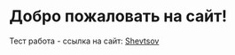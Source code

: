 # Добро пожаловать на сайт!

Тест работа - ссылка на сайт: [Shevtsov](https://shevtsov.seltikc.ru/)



